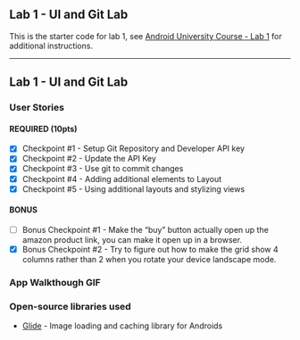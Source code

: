 ## Lab 1 - UI and Git Lab

This is the starter code for lab 1, see [Android University Course - Lab 1](https://courses.codepath.org/courses/android_university/unit/1#!exercises) for additional instructions.

---

## Lab 1 - UI and Git Lab

### User Stories

#### REQUIRED (10pts)
- [X] Checkpoint #1 - Setup Git Repository and Developer API key
- [X] Checkpoint #2 - Update the API Key
- [X] Checkpoint #3 - Use git to commit changes
- [X] Checkpoint #4 - Adding additional elements to Layout
- [X] Checkpoint #5 - Using additional layouts and stylizing views

#### BONUS
- [ ] Bonus Checkpoint #1 - Make the “buy” button actually open up the amazon product link, you can make it open up in a browser.
- [X] Bonus Checkpoint #2 - Try to figure out how to make the grid show 4 columns rather than 2 when you rotate your device landscape mode.

### App Walkthough GIF


### Open-source libraries used
- [Glide](https://github.com/bumptech/glide) - Image loading and caching library for Androids
